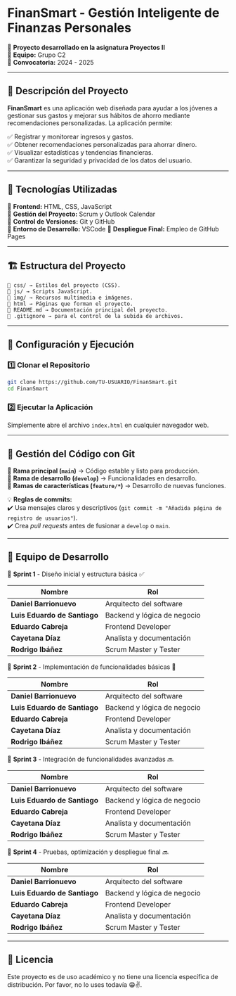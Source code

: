 # **FinanSmart - Gestión Inteligente de Finanzas Personales**

📌 **Proyecto desarrollado en la asignatura Proyectos II**  
👥 **Equipo:** Grupo C2  
📅 **Convocatoria:** 2024 - 2025

---

## 📖 **Descripción del Proyecto**

**FinanSmart** es una aplicación web diseñada para ayudar a los jóvenes a gestionar sus gastos y mejorar sus hábitos de ahorro mediante recomendaciones personalizadas. La aplicación permite:

✅ Registrar y monitorear ingresos y gastos.  
✅ Obtener recomendaciones personalizadas para ahorrar dinero.  
✅ Visualizar estadísticas y tendencias financieras.  
✅ Garantizar la seguridad y privacidad de los datos del usuario.

---

## 🚀 **Tecnologías Utilizadas**

🔹 **Frontend:** HTML, CSS, JavaScript  
🔹 **Gestión del Proyecto:** Scrum y Outlook Calendar  
🔹 **Control de Versiones:** Git y GitHub  
🔹 **Entorno de Desarrollo:** VSCode
🔹 **Despliegue Final:** Empleo de GitHub Pages

---

## 🏗 **Estructura del Proyecto**

```
📂 css/ → Estilos del proyecto (CSS).
📂 js/ → Scripts JavaScript.
📂 img/ → Recursos multimedia e imágenes.
📄 html → Páginas que forman el proyecto.
📄 README.md → Documentación principal del proyecto.
📄 .gitignore → para el control de la subida de archivos.
```

---

## 🔧 **Configuración y Ejecución**

### **1️⃣ Clonar el Repositorio**

```bash
git clone https://github.com/TU-USUARIO/FinanSmart.git
cd FinanSmart
```

### **2️⃣ Ejecutar la Aplicación**

Simplemente abre el archivo `index.html` en cualquier navegador web.

---

## 📌 **Gestión del Código con Git**

🔹 **Rama principal (`main`)** → Código estable y listo para producción.  
🔹 **Rama de desarrollo (`develop`)** → Funcionalidades en desarrollo.  
🔹 **Ramas de características (`feature/*`)** → Desarrollo de nuevas funciones.

💡 **Reglas de commits:**  
✔️ Usa mensajes claros y descriptivos (`git commit -m "Añadida página de registro de usuarios"`).  
✔️ Crea _pull requests_ antes de fusionar a `develop` o `main`.

---

## 🤝 **Equipo de Desarrollo**

🔲 **Sprint 1** - Diseño inicial y estructura básica ✅

| Nombre                       | Rol                         |
| ---------------------------- | --------------------------- |
| **Daniel Barrionuevo**       | Arquitecto del software     |
| **Luis Eduardo de Santiago** | Backend y lógica de negocio |
| **Eduardo Cabreja**          | Frontend Developer          |
| **Cayetana Díaz**            | Analista y documentación    |
| **Rodrigo Ibáñez**           | Scrum Master y Tester       |

🔲 **Sprint 2** - Implementación de funcionalidades básicas 🔄

| Nombre                       | Rol                         |
| ---------------------------- | --------------------------- |
| **Daniel Barrionuevo**       | Arquitecto del software     |
| **Luis Eduardo de Santiago** | Backend y lógica de negocio |
| **Eduardo Cabreja**          | Frontend Developer          |
| **Cayetana Díaz**            | Analista y documentación    |
| **Rodrigo Ibáñez**           | Scrum Master y Tester       |

🔲 **Sprint 3** - Integración de funcionalidades avanzadas 🔜

| Nombre                       | Rol                         |
| ---------------------------- | --------------------------- |
| **Daniel Barrionuevo**       | Arquitecto del software     |
| **Luis Eduardo de Santiago** | Backend y lógica de negocio |
| **Eduardo Cabreja**          | Frontend Developer          |
| **Cayetana Díaz**            | Analista y documentación    |
| **Rodrigo Ibáñez**           | Scrum Master y Tester       |

🔲 **Sprint 4** - Pruebas, optimización y despliegue final 🔜

| Nombre                       | Rol                         |
| ---------------------------- | --------------------------- |
| **Daniel Barrionuevo**       | Arquitecto del software     |
| **Luis Eduardo de Santiago** | Backend y lógica de negocio |
| **Eduardo Cabreja**          | Frontend Developer          |
| **Cayetana Díaz**            | Analista y documentación    |
| **Rodrigo Ibáñez**           | Scrum Master y Tester       |

---

## 📜 **Licencia**

Este proyecto es de uso académico y no tiene una licencia específica de distribución. Por favor, no lo uses todavía 😁✌️.

